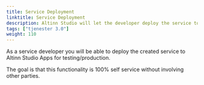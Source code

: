 ```yaml
---
title: Service Deployment
linktitle: Service Deployment
description: Altinn Studio will let the developer deploy the service to test enviroments and production without any manuel steps
tags: ["tjenester 3.0"]
weight: 110
---
```


As a service developer you will be able to deploy the created service to Altinn Studio Apps for testing/production.

The goal is that this functionality is 100% self service without involving other parties. 

